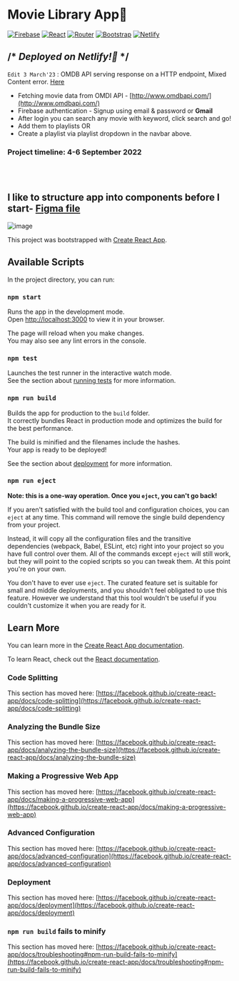 # Movie Library App🎥
  <a href="#"><img alt="Firebase" src="https://img.shields.io/badge/Firebase-yellow.svg?logo=firebase&logoColor=white"></a>
    <a href="#"><img alt="React" src="https://img.shields.io/badge/React-blue.svg?logo=react&logoColor=white"></a>
    <a href="#"><img alt="Router" src="https://img.shields.io/badge/Router-red.svg?logo=router&logoColor=white"></a>
      <a href="#"><img alt="Bootstrap" src="https://img.shields.io/badge/Bootstrap-purple.svg?logo=bootstrap&logoColor=white"></a>
    <a href="#"><img alt="Netlify" src="https://img.shields.io/badge/Netlify-blue.svg?logo=netlify&logoColor=white"></a>

## /* *Deployed on Netlify!🔴* */
`Edit 3 March'23` : OMDB API serving response on a HTTP endpoint, Mixed Content error. [Here](https://github.com/Aishanipach/Movie-Library/edit/master/README.md#available-scripts)

- Fetching movie data from OMDI API - [http://www.omdbapi.com/](http://www.omdbapi.com/)
- Firebase authentication - Signup using email & password or **Gmail** 
- After login you can search any movie with keyword, click search and go!
- Add them to playlists OR
- Create a playlist via playlist dropdown in the navbar above.


### **Project timeline: 4-6 September 2022**

<br/><br/>
## I like to structure app into components before I start- [Figma file](https://www.figma.com/file/VaHuoHVS1AvqUD1RlupiWY/Movie-app?node-id=0%3A1) 
![image](https://user-images.githubusercontent.com/59767187/188609664-604e022c-f092-4a15-ab17-d62ca7a471b3.png)


This project was bootstrapped with [Create React App](https://github.com/facebook/create-react-app).

## Available Scripts

In the project directory, you can run:

### `npm start`

Runs the app in the development mode.\
Open [http://localhost:3000](http://localhost:3000) to view it in your browser.

The page will reload when you make changes.\
You may also see any lint errors in the console.

### `npm test`

Launches the test runner in the interactive watch mode.\
See the section about [running tests](https://facebook.github.io/create-react-app/docs/running-tests) for more information.

### `npm run build`

Builds the app for production to the `build` folder.\
It correctly bundles React in production mode and optimizes the build for the best performance.

The build is minified and the filenames include the hashes.\
Your app is ready to be deployed!

See the section about [deployment](https://facebook.github.io/create-react-app/docs/deployment) for more information.

### `npm run eject`

**Note: this is a one-way operation. Once you `eject`, you can't go back!**

If you aren't satisfied with the build tool and configuration choices, you can `eject` at any time. This command will remove the single build dependency from your project.

Instead, it will copy all the configuration files and the transitive dependencies (webpack, Babel, ESLint, etc) right into your project so you have full control over them. All of the commands except `eject` will still work, but they will point to the copied scripts so you can tweak them. At this point you're on your own.

You don't have to ever use `eject`. The curated feature set is suitable for small and middle deployments, and you shouldn't feel obligated to use this feature. However we understand that this tool wouldn't be useful if you couldn't customize it when you are ready for it.

## Learn More

You can learn more in the [Create React App documentation](https://facebook.github.io/create-react-app/docs/getting-started).

To learn React, check out the [React documentation](https://reactjs.org/).

### Code Splitting

This section has moved here: [https://facebook.github.io/create-react-app/docs/code-splitting](https://facebook.github.io/create-react-app/docs/code-splitting)

### Analyzing the Bundle Size

This section has moved here: [https://facebook.github.io/create-react-app/docs/analyzing-the-bundle-size](https://facebook.github.io/create-react-app/docs/analyzing-the-bundle-size)

### Making a Progressive Web App

This section has moved here: [https://facebook.github.io/create-react-app/docs/making-a-progressive-web-app](https://facebook.github.io/create-react-app/docs/making-a-progressive-web-app)

### Advanced Configuration

This section has moved here: [https://facebook.github.io/create-react-app/docs/advanced-configuration](https://facebook.github.io/create-react-app/docs/advanced-configuration)

### Deployment

This section has moved here: [https://facebook.github.io/create-react-app/docs/deployment](https://facebook.github.io/create-react-app/docs/deployment)

### `npm run build` fails to minify

This section has moved here: [https://facebook.github.io/create-react-app/docs/troubleshooting#npm-run-build-fails-to-minify](https://facebook.github.io/create-react-app/docs/troubleshooting#npm-run-build-fails-to-minify)
